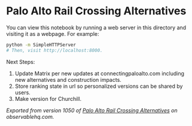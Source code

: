 # Palo Alto Rail Crossing Alternatives

You can view this notebook by running a web server in this directory and
visiting it as a webpage. For example:

```sh
python -m SimpleHTTPServer
# Then, visit http://localhost:8000.
```

Next Steps:
1. Update Matrix per new updates at connectingpaloalto.com including new alternatives and construction impacts.
2. Store ranking state in url so personalized versions can be shared by users.
3. Make version for Churchill.

*Exported from version 1050 of [Palo Alto Rail Crossing Alternatives](https://observablehq.com/@megankanne/palo-alto-rail-crossing-alternatives/3) on observablehq.com.*